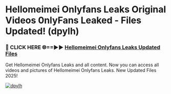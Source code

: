 # Hellomeimei Onlyfans Leaks Original Videos 0nlyFans Leaked - Files Updated! (dpylh)

<h3>🔴 CLICK HERE 🌐==►► <a href="https://tinyurl.com/x26r9saj" rel="nofollow">Hellomeimei Onlyfans Leaks Updated Files</a></h3>

Get Hellomeimei Onlyfans Leaks and all content. Now you can access all videos and pictures of Hellomeimei Onlyfans Leaks. New Updated Files 2025!

[![dpylh](https://i.imgur.com/LkgZPqh.gif)](https://tinyurl.com/x26r9saj)
